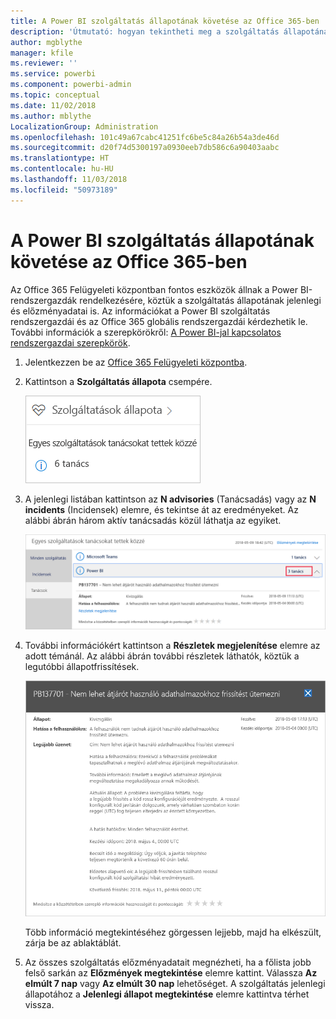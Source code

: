 ```yaml
---
title: A Power BI szolgáltatás állapotának követése az Office 365-ben
description: 'Útmutató: hogyan tekintheti meg a szolgáltatás állapotának jelenlegi és előzményadatait az Office 365 Felügyeleti központban.'
author: mgblythe
manager: kfile
ms.reviewer: ''
ms.service: powerbi
ms.component: powerbi-admin
ms.topic: conceptual
ms.date: 11/02/2018
ms.author: mblythe
LocalizationGroup: Administration
ms.openlocfilehash: 101c49a67cabc41251fc6be5c84a26b54a3de46d
ms.sourcegitcommit: d20f74d5300197a0930eeb7db586c6a90403aabc
ms.translationtype: HT
ms.contentlocale: hu-HU
ms.lasthandoff: 11/03/2018
ms.locfileid: "50973189"
---
```

# <a name="track-power-bi-service-health-in-office-365"></a>A Power BI szolgáltatás állapotának követése az Office 365-ben

Az Office 365 Felügyeleti központban fontos eszközök állnak a Power BI-rendszergazdák rendelkezésére, köztük a szolgáltatás állapotának jelenlegi és előzményadatai is. Az információkat a Power BI szolgáltatás rendszergazdái és az Office 365 globális rendszergazdái kérdezhetik le. További információk a szerepkörökről: [A Power BI-jal kapcsolatos rendszergazdai szerepkörök](service-admin-administering-power-bi-in-your-organization.md#administrator-roles-related-to-power-bi).

1. Jelentkezzen be az [Office 365 Felügyeleti központba](https://portal.office.com/adminportal).

1. Kattintson a **Szolgáltatás állapota** csempére.

    ![Szolgáltatás állapota csempe](media/service-admin-health/service-health-tile.png)

1. A jelenlegi listában kattintson az **N advisories** (Tanácsadás) vagy az **N incidents** (Incidensek) elemre, és tekintse át az eredményeket. Az alábbi ábrán három aktív tanácsadás közül láthatja az egyiket.

    ![Aktív tanácsadások](media/service-admin-health/active-advisories.png)

1. További információkért kattintson a **Részletek megjelenítése** elemre az adott témánál. Az alábbi ábrán további részletek láthatók, köztük a legutóbbi állapotfrissítések.

    ![Tanácsadások részletei](media/service-admin-health/advisory-details.png)

    Több információ megtekintéséhez görgessen lejjebb, majd ha elkészült, zárja be az ablaktáblát.

1. Az összes szolgáltatás előzményadatait megnézheti, ha a főlista jobb felső sarkán az **Előzmények megtekintése** elemre kattint. Válassza **Az elmúlt 7 nap** vagy **Az elmúlt 30 nap** lehetőséget. A szolgáltatás jelenlegi állapotához a **Jelenlegi állapot megtekintése** elemre kattintva térhet vissza.